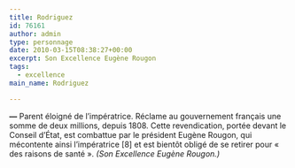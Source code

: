 ```yaml
---
title: Rodriguez
id: 76161
author: admin
type: personnage
date: 2010-03-15T08:38:27+00:00
excerpt: Son Excellence Eugène Rougon
tags:
  - excellence
main_name: Rodriguez

---
```

**—** Parent éloigné de l&rsquo;impératrice. Réclame au gouvernement français une somme de deux millions, depuis 1808. Cette revendication, portée devant le Conseil d&rsquo;État, est combattue par le président Eugène Rougon, qui mécontente ainsi l&rsquo;impératrice [8] et est bientôt obligé de se retirer pour « des raisons de santé ». _(Son Excellence Eugène Rougon.)_